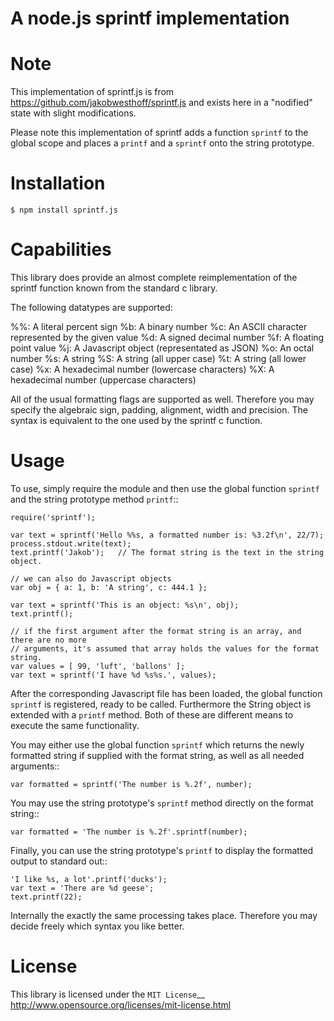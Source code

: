 A node.js sprintf implementation
================================

Note
====

This implementation of sprintf.js is from https://github.com/jakobwesthoff/sprintf.js
and exists here in a "nodified" state with slight modifications.

Please note this implementation of sprintf adds a function ``sprintf`` to the global
scope and places a ``printf`` and a ``sprintf`` onto the string prototype.

Installation
============

    $ npm install sprintf.js

Capabilities
============

This library does provide an almost complete reimplementation of the sprintf
function known from the standard c library.

The following datatypes are supported:

%%:
    A literal percent sign
%b:
    A binary number
%c:
    An ASCII character represented by the given value
%d:
    A signed decimal number
%f:
    A floating point value
%j:
    A Javascript object (representated as JSON)
%o:
    An octal number
%s:
    A string
%S:
    A string (all upper case)
%t:
    A string (all lower case)
%x:
    A hexadecimal number (lowercase characters)
%X:
    A hexadecimal number (uppercase characters)


All of the usual formatting flags are supported as well. Therefore you may
specify the algebraic sign, padding, alignment, width and precision. The syntax
is equivalent to the one used by the sprintf c function.


Usage
=====

To use, simply require the module and then use the global function ``sprintf`` and
the string prototype method ``printf``::

    require('sprintf');

    var text = sprintf('Hello %%s, a formatted number is: %3.2f\n', 22/7);
    process.stdout.write(text);
    text.printf('Jakob');   // The format string is the text in the string object.

    // we can also do Javascript objects
    var obj = { a: 1, b: 'A string', c: 444.1 };

    var text = sprintf('This is an object: %s\n', obj);
    text.printf();

    // if the first argument after the format string is an array, and there are no more
    // arguments, it's assumed that array holds the values for the format string.
    var values = [ 99, 'luft', 'ballons' ];
    var text = sprintf('I have %d %s%s.', values);


After the corresponding Javascript file has been loaded, the global function
``sprintf`` is registered, ready to be called. Furthermore the String object is
extended with a ``printf`` method. Both of these are different means to execute
the same functionality.

You may either use the global function ``sprintf`` which returns the newly
formatted string if supplied with the format string, as well as all needed
arguments::

    var formatted = sprintf('The number is %.2f', number);

You may use the string prototype's ``sprintf`` method directly on the format string::

    var formatted = 'The number is %.2f'.sprintf(number);

Finally, you can use the string prototype's ``printf`` to display the formatted
output to standard out::

    'I like %s, a lot'.printf('ducks');
    var text = 'There are %d geese';
    text.printf(22);

Internally the exactly the same processing takes place. Therefore you may
decide freely which syntax you like better.


License
=======

This library is licensed under the `MIT License`__
http://www.opensource.org/licenses/mit-license.html
